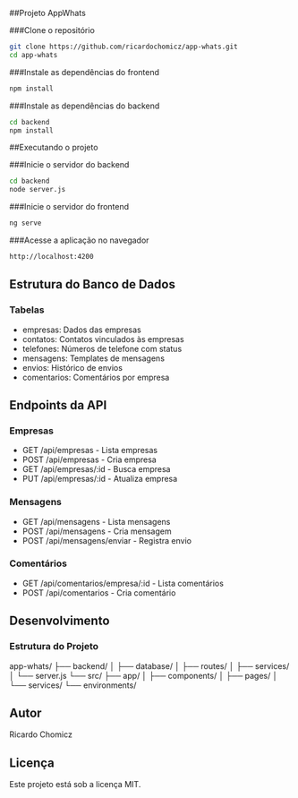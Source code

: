 ##Projeto AppWhats

###Clone o repositório
```bash
git clone https://github.com/ricardochomicz/app-whats.git
cd app-whats
```

###Instale as dependências do frontend
```bash
npm install
```

###Instale as dependências do backend
```bash
cd backend
npm install
```
##Executando o projeto

###Inicie o servidor do backend
```bash
cd backend
node server.js
```

###Inicie o servidor do frontend
```bash
ng serve
```

###Acesse a aplicação no navegador
```bash
http://localhost:4200
```

## Estrutura do Banco de Dados 

### Tabelas
- empresas: Dados das empresas
- contatos: Contatos vinculados às empresas
- telefones: Números de telefone com status
- mensagens: Templates de mensagens
- envios: Histórico de envios
- comentarios: Comentários por empresa

## Endpoints da API

### Empresas
- GET /api/empresas - Lista empresas
- POST /api/empresas - Cria empresa
- GET /api/empresas/:id - Busca empresa
- PUT /api/empresas/:id - Atualiza empresa

### Mensagens
- GET /api/mensagens - Lista mensagens
- POST /api/mensagens - Cria mensagem
- POST /api/mensagens/enviar - Registra envio

### Comentários
- GET /api/comentarios/empresa/:id - Lista comentários
- POST /api/comentarios - Cria comentário

## Desenvolvimento

### Estrutura do Projeto
app-whats/
├── backend/
│ ├── database/
│ ├── routes/
│ ├── services/
│ └── server.js
└── src/
├── app/
│ ├── components/
│ ├── pages/
│ └── services/
└── environments/

## Autor
Ricardo Chomicz

## Licença
Este projeto está sob a licença MIT.





